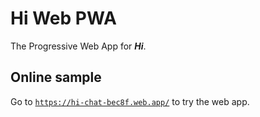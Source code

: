 # Hi Web PWA

The Progressive Web App for _**Hi**_.

## Online sample
Go to [`https://hi-chat-bec8f.web.app/`](https://hi-chat-bec8f.web.app/) to try the web app.
